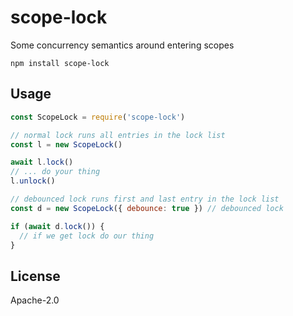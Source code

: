 # scope-lock

Some concurrency semantics around entering scopes

```
npm install scope-lock
```

## Usage

``` js
const ScopeLock = require('scope-lock')

// normal lock runs all entries in the lock list
const l = new ScopeLock()

await l.lock()
// ... do your thing
l.unlock()

// debounced lock runs first and last entry in the lock list
const d = new ScopeLock({ debounce: true }) // debounced lock

if (await d.lock()) {
  // if we get lock do our thing
}
```

## License

Apache-2.0

